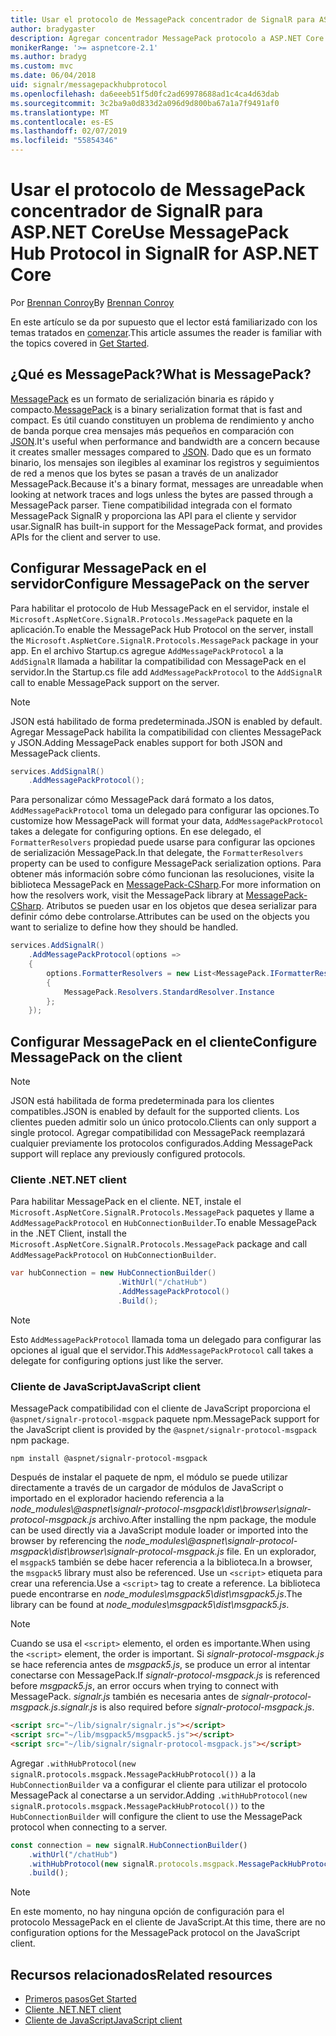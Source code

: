 ```yaml
---
title: Usar el protocolo de MessagePack concentrador de SignalR para ASP.NET Core
author: bradygaster
description: Agregar concentrador MessagePack protocolo a ASP.NET Core SignalR.
monikerRange: '>= aspnetcore-2.1'
ms.author: bradyg
ms.custom: mvc
ms.date: 06/04/2018
uid: signalr/messagepackhubprotocol
ms.openlocfilehash: da6eeeb51f5d0fc2ad69978688ad1c4ca4d63dab
ms.sourcegitcommit: 3c2ba9a0d833d2a096d9d800ba67a1a7f9491af0
ms.translationtype: MT
ms.contentlocale: es-ES
ms.lasthandoff: 02/07/2019
ms.locfileid: "55854346"
---
```

# <a name="use-messagepack-hub-protocol-in-signalr-for-aspnet-core"></a><span data-ttu-id="5ad6c-103">Usar el protocolo de MessagePack concentrador de SignalR para ASP.NET Core</span><span class="sxs-lookup"><span data-stu-id="5ad6c-103">Use MessagePack Hub Protocol in SignalR for ASP.NET Core</span></span>

<span data-ttu-id="5ad6c-104">Por [Brennan Conroy](https://github.com/BrennanConroy)</span><span class="sxs-lookup"><span data-stu-id="5ad6c-104">By [Brennan Conroy](https://github.com/BrennanConroy)</span></span>

<span data-ttu-id="5ad6c-105">En este artículo se da por supuesto que el lector está familiarizado con los temas tratados en [comenzar](xref:tutorials/signalr).</span><span class="sxs-lookup"><span data-stu-id="5ad6c-105">This article assumes the reader is familiar with the topics covered in [Get Started](xref:tutorials/signalr).</span></span>

## <a name="what-is-messagepack"></a><span data-ttu-id="5ad6c-106">¿Qué es MessagePack?</span><span class="sxs-lookup"><span data-stu-id="5ad6c-106">What is MessagePack?</span></span>

<span data-ttu-id="5ad6c-107">[MessagePack](https://msgpack.org/index.html) es un formato de serialización binaria es rápido y compacto.</span><span class="sxs-lookup"><span data-stu-id="5ad6c-107">[MessagePack](https://msgpack.org/index.html) is a binary serialization format that is fast and compact.</span></span> <span data-ttu-id="5ad6c-108">Es útil cuando constituyen un problema de rendimiento y ancho de banda porque crea mensajes más pequeños en comparación con [JSON](https://www.json.org/).</span><span class="sxs-lookup"><span data-stu-id="5ad6c-108">It's useful when performance and bandwidth are a concern because it creates smaller messages compared to [JSON](https://www.json.org/).</span></span> <span data-ttu-id="5ad6c-109">Dado que es un formato binario, los mensajes son ilegibles al examinar los registros y seguimientos de red a menos que los bytes se pasan a través de un analizador MessagePack.</span><span class="sxs-lookup"><span data-stu-id="5ad6c-109">Because it's a binary format, messages are unreadable when looking at network traces and logs unless the bytes are passed through a MessagePack parser.</span></span> <span data-ttu-id="5ad6c-110">Tiene compatibilidad integrada con el formato MessagePack SignalR y proporciona las API para el cliente y servidor usar.</span><span class="sxs-lookup"><span data-stu-id="5ad6c-110">SignalR has built-in support for the MessagePack format, and provides APIs for the client and server to use.</span></span>

## <a name="configure-messagepack-on-the-server"></a><span data-ttu-id="5ad6c-111">Configurar MessagePack en el servidor</span><span class="sxs-lookup"><span data-stu-id="5ad6c-111">Configure MessagePack on the server</span></span>

<span data-ttu-id="5ad6c-112">Para habilitar el protocolo de Hub MessagePack en el servidor, instale el `Microsoft.AspNetCore.SignalR.Protocols.MessagePack` paquete en la aplicación.</span><span class="sxs-lookup"><span data-stu-id="5ad6c-112">To enable the MessagePack Hub Protocol on the server, install the `Microsoft.AspNetCore.SignalR.Protocols.MessagePack` package in your app.</span></span> <span data-ttu-id="5ad6c-113">En el archivo Startup.cs agregue `AddMessagePackProtocol` a la `AddSignalR` llamada a habilitar la compatibilidad con MessagePack en el servidor.</span><span class="sxs-lookup"><span data-stu-id="5ad6c-113">In the Startup.cs file add `AddMessagePackProtocol` to the `AddSignalR` call to enable MessagePack support on the server.</span></span>

> [!NOTE]
> <span data-ttu-id="5ad6c-114">JSON está habilitado de forma predeterminada.</span><span class="sxs-lookup"><span data-stu-id="5ad6c-114">JSON is enabled by default.</span></span> <span data-ttu-id="5ad6c-115">Agregar MessagePack habilita la compatibilidad con clientes MessagePack y JSON.</span><span class="sxs-lookup"><span data-stu-id="5ad6c-115">Adding MessagePack enables support for both JSON and MessagePack clients.</span></span>

```csharp
services.AddSignalR()
    .AddMessagePackProtocol();
```

<span data-ttu-id="5ad6c-116">Para personalizar cómo MessagePack dará formato a los datos, `AddMessagePackProtocol` toma un delegado para configurar las opciones.</span><span class="sxs-lookup"><span data-stu-id="5ad6c-116">To customize how MessagePack will format your data, `AddMessagePackProtocol` takes a delegate for configuring options.</span></span> <span data-ttu-id="5ad6c-117">En ese delegado, el `FormatterResolvers` propiedad puede usarse para configurar las opciones de serialización MessagePack.</span><span class="sxs-lookup"><span data-stu-id="5ad6c-117">In that delegate, the `FormatterResolvers` property can be used to configure MessagePack serialization options.</span></span> <span data-ttu-id="5ad6c-118">Para obtener más información sobre cómo funcionan las resoluciones, visite la biblioteca MessagePack en [MessagePack-CSharp](https://github.com/neuecc/MessagePack-CSharp).</span><span class="sxs-lookup"><span data-stu-id="5ad6c-118">For more information on how the resolvers work, visit the MessagePack library at [MessagePack-CSharp](https://github.com/neuecc/MessagePack-CSharp).</span></span> <span data-ttu-id="5ad6c-119">Atributos se pueden usar en los objetos que desea serializar para definir cómo debe controlarse.</span><span class="sxs-lookup"><span data-stu-id="5ad6c-119">Attributes can be used on the objects you want to serialize to define how they should be handled.</span></span>

```csharp
services.AddSignalR()
    .AddMessagePackProtocol(options =>
    {
        options.FormatterResolvers = new List<MessagePack.IFormatterResolver>()
        {
            MessagePack.Resolvers.StandardResolver.Instance
        };
    });
```

## <a name="configure-messagepack-on-the-client"></a><span data-ttu-id="5ad6c-120">Configurar MessagePack en el cliente</span><span class="sxs-lookup"><span data-stu-id="5ad6c-120">Configure MessagePack on the client</span></span>

> [!NOTE]
> <span data-ttu-id="5ad6c-121">JSON está habilitada de forma predeterminada para los clientes compatibles.</span><span class="sxs-lookup"><span data-stu-id="5ad6c-121">JSON is enabled by default for the supported clients.</span></span> <span data-ttu-id="5ad6c-122">Los clientes pueden admitir solo un único protocolo.</span><span class="sxs-lookup"><span data-stu-id="5ad6c-122">Clients can only support a single protocol.</span></span> <span data-ttu-id="5ad6c-123">Agregar compatibilidad con MessagePack reemplazará cualquier previamente los protocolos configurados.</span><span class="sxs-lookup"><span data-stu-id="5ad6c-123">Adding MessagePack support will replace any previously configured protocols.</span></span>

### <a name="net-client"></a><span data-ttu-id="5ad6c-124">Cliente .NET</span><span class="sxs-lookup"><span data-stu-id="5ad6c-124">.NET client</span></span>

<span data-ttu-id="5ad6c-125">Para habilitar MessagePack en el cliente. NET, instale el `Microsoft.AspNetCore.SignalR.Protocols.MessagePack` paquetes y llame a `AddMessagePackProtocol` en `HubConnectionBuilder`.</span><span class="sxs-lookup"><span data-stu-id="5ad6c-125">To enable MessagePack in the .NET Client, install the `Microsoft.AspNetCore.SignalR.Protocols.MessagePack` package and call `AddMessagePackProtocol` on `HubConnectionBuilder`.</span></span>

```csharp
var hubConnection = new HubConnectionBuilder()
                        .WithUrl("/chatHub")
                        .AddMessagePackProtocol()
                        .Build();
```

> [!NOTE]
> <span data-ttu-id="5ad6c-126">Esto `AddMessagePackProtocol` llamada toma un delegado para configurar las opciones al igual que el servidor.</span><span class="sxs-lookup"><span data-stu-id="5ad6c-126">This `AddMessagePackProtocol` call takes a delegate for configuring options just like the server.</span></span>

### <a name="javascript-client"></a><span data-ttu-id="5ad6c-127">Cliente de JavaScript</span><span class="sxs-lookup"><span data-stu-id="5ad6c-127">JavaScript client</span></span>

<span data-ttu-id="5ad6c-128">MessagePack compatibilidad con el cliente de JavaScript proporciona el `@aspnet/signalr-protocol-msgpack` paquete npm.</span><span class="sxs-lookup"><span data-stu-id="5ad6c-128">MessagePack support for the JavaScript client is provided by the `@aspnet/signalr-protocol-msgpack` npm package.</span></span>

```console
npm install @aspnet/signalr-protocol-msgpack
```

<span data-ttu-id="5ad6c-129">Después de instalar el paquete de npm, el módulo se puede utilizar directamente a través de un cargador de módulos de JavaScript o importado en el explorador haciendo referencia a la *node_modules\\@aspnet\signalr-protocol-msgpack\dist\browser\signalr-protocol-msgpack.js* archivo.</span><span class="sxs-lookup"><span data-stu-id="5ad6c-129">After installing the npm package, the module can be used directly via a JavaScript module loader or imported into the browser by referencing the *node_modules\\@aspnet\signalr-protocol-msgpack\dist\browser\signalr-protocol-msgpack.js* file.</span></span> <span data-ttu-id="5ad6c-130">En un explorador, el `msgpack5` también se debe hacer referencia a la biblioteca.</span><span class="sxs-lookup"><span data-stu-id="5ad6c-130">In a browser, the `msgpack5` library must also be referenced.</span></span> <span data-ttu-id="5ad6c-131">Use un `<script>` etiqueta para crear una referencia.</span><span class="sxs-lookup"><span data-stu-id="5ad6c-131">Use a `<script>` tag to create a reference.</span></span> <span data-ttu-id="5ad6c-132">La biblioteca puede encontrarse en *node_modules\msgpack5\dist\msgpack5.js*.</span><span class="sxs-lookup"><span data-stu-id="5ad6c-132">The library can be found at *node_modules\msgpack5\dist\msgpack5.js*.</span></span>

> [!NOTE]
> <span data-ttu-id="5ad6c-133">Cuando se usa el `<script>` elemento, el orden es importante.</span><span class="sxs-lookup"><span data-stu-id="5ad6c-133">When using the `<script>` element, the order is important.</span></span> <span data-ttu-id="5ad6c-134">Si *signalr-protocol-msgpack.js* se hace referencia antes de *msgpack5.js*, se produce un error al intentar conectarse con MessagePack.</span><span class="sxs-lookup"><span data-stu-id="5ad6c-134">If *signalr-protocol-msgpack.js* is referenced before *msgpack5.js*, an error occurs when trying to connect with MessagePack.</span></span> <span data-ttu-id="5ad6c-135">*signalr.js* también es necesaria antes de *signalr-protocol-msgpack.js*.</span><span class="sxs-lookup"><span data-stu-id="5ad6c-135">*signalr.js* is also required before *signalr-protocol-msgpack.js*.</span></span>

```html
<script src="~/lib/signalr/signalr.js"></script>
<script src="~/lib/msgpack5/msgpack5.js"></script>
<script src="~/lib/signalr/signalr-protocol-msgpack.js"></script>
```

<span data-ttu-id="5ad6c-136">Agregar `.withHubProtocol(new signalR.protocols.msgpack.MessagePackHubProtocol())` a la `HubConnectionBuilder` va a configurar el cliente para utilizar el protocolo MessagePack al conectarse a un servidor.</span><span class="sxs-lookup"><span data-stu-id="5ad6c-136">Adding `.withHubProtocol(new signalR.protocols.msgpack.MessagePackHubProtocol())` to the `HubConnectionBuilder` will configure the client to use the MessagePack protocol when connecting to a server.</span></span>

```javascript
const connection = new signalR.HubConnectionBuilder()
    .withUrl("/chatHub")
    .withHubProtocol(new signalR.protocols.msgpack.MessagePackHubProtocol())
    .build();
```

> [!NOTE]
> <span data-ttu-id="5ad6c-137">En este momento, no hay ninguna opción de configuración para el protocolo MessagePack en el cliente de JavaScript.</span><span class="sxs-lookup"><span data-stu-id="5ad6c-137">At this time, there are no configuration options for the MessagePack protocol on the JavaScript client.</span></span>

## <a name="related-resources"></a><span data-ttu-id="5ad6c-138">Recursos relacionados</span><span class="sxs-lookup"><span data-stu-id="5ad6c-138">Related resources</span></span>

* [<span data-ttu-id="5ad6c-139">Primeros pasos</span><span class="sxs-lookup"><span data-stu-id="5ad6c-139">Get Started</span></span>](xref:tutorials/signalr)
* [<span data-ttu-id="5ad6c-140">Cliente .NET</span><span class="sxs-lookup"><span data-stu-id="5ad6c-140">.NET client</span></span>](xref:signalr/dotnet-client)
* [<span data-ttu-id="5ad6c-141">Cliente de JavaScript</span><span class="sxs-lookup"><span data-stu-id="5ad6c-141">JavaScript client</span></span>](xref:signalr/javascript-client)
